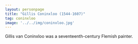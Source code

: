 ```yaml
---
layout: personpage
title: "Gillis Coninxloo (1544-1607)"
tag: coninxloo
image: '../../img/coninxloo.jpg'
---
```


<p>Gillis van Coninxloo was a seventeenth-century Flemish painter.</p>
